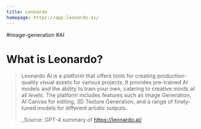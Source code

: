 ```yaml
---
title: Leonardo
homepage: https://app.leonardo.ai/
---
```


#image-generation #AI

# What is Leonardo?

> Leonardo AI is a platform that offers tools for creating production-quality visual assets for various projects. It provides pre-trained AI models and the ability to train your own, catering to creative minds at all levels. The platform includes features such as Image Generation, AI Canvas for editing, 3D Texture Generation, and a range of finely-tuned models for different artistic outputs.
>
> \_Source: GPT-4 summary of https://leonardo.ai/
